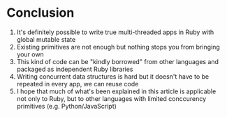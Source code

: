 # Conclusion

1. It's definitely possible to write true multi-threaded apps in Ruby with global mutable state
2. Existing primitives are not enough but nothing stops you from bringing your own
3. This kind of code can be "kindly borrowed" from other languages and packaged as independent Ruby libraries
4. Writing concurrent data structures is hard but it doesn't have to be repeated in every app, we can reuse code
5. I hope that much of what's been explained in this article is applicable not only to Ruby, but to other languages with limited conccurency primitives (e.g. Python/JavaScript)
